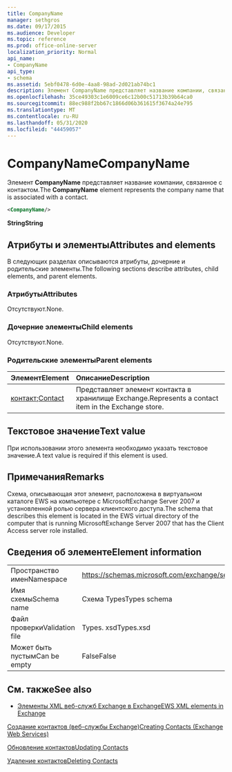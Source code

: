 ```yaml
---
title: CompanyName
manager: sethgros
ms.date: 09/17/2015
ms.audience: Developer
ms.topic: reference
ms.prod: office-online-server
localization_priority: Normal
api_name:
- CompanyName
api_type:
- schema
ms.assetid: 5ebf0478-6d0e-4aa8-98ad-2d021ab74bc1
description: Элемент CompanyName представляет название компании, связанное с контактом.
ms.openlocfilehash: 35ce49303c1e6009ce6c12b00c51713b39b64ca0
ms.sourcegitcommit: 88ec988f2bb67c1866d06b361615f3674a24e795
ms.translationtype: MT
ms.contentlocale: ru-RU
ms.lasthandoff: 05/31/2020
ms.locfileid: "44459057"
---
```

# <a name="companyname"></a><span data-ttu-id="65326-103">CompanyName</span><span class="sxs-lookup"><span data-stu-id="65326-103">CompanyName</span></span>

<span data-ttu-id="65326-104">Элемент **CompanyName** представляет название компании, связанное с контактом.</span><span class="sxs-lookup"><span data-stu-id="65326-104">The **CompanyName** element represents the company name that is associated with a contact.</span></span> 
  
```xml
<CompanyName/>
```

 <span data-ttu-id="65326-105">**String**</span><span class="sxs-lookup"><span data-stu-id="65326-105">**String**</span></span>
## <a name="attributes-and-elements"></a><span data-ttu-id="65326-106">Атрибуты и элементы</span><span class="sxs-lookup"><span data-stu-id="65326-106">Attributes and elements</span></span>

<span data-ttu-id="65326-107">В следующих разделах описываются атрибуты, дочерние и родительские элементы.</span><span class="sxs-lookup"><span data-stu-id="65326-107">The following sections describe attributes, child elements, and parent elements.</span></span>
  
### <a name="attributes"></a><span data-ttu-id="65326-108">Атрибуты</span><span class="sxs-lookup"><span data-stu-id="65326-108">Attributes</span></span>

<span data-ttu-id="65326-109">Отсутствуют.</span><span class="sxs-lookup"><span data-stu-id="65326-109">None.</span></span>
  
### <a name="child-elements"></a><span data-ttu-id="65326-110">Дочерние элементы</span><span class="sxs-lookup"><span data-stu-id="65326-110">Child elements</span></span>

<span data-ttu-id="65326-111">Отсутствуют.</span><span class="sxs-lookup"><span data-stu-id="65326-111">None.</span></span>
  
### <a name="parent-elements"></a><span data-ttu-id="65326-112">Родительские элементы</span><span class="sxs-lookup"><span data-stu-id="65326-112">Parent elements</span></span>

|<span data-ttu-id="65326-113">**Элемент**</span><span class="sxs-lookup"><span data-stu-id="65326-113">**Element**</span></span>|<span data-ttu-id="65326-114">**Описание**</span><span class="sxs-lookup"><span data-stu-id="65326-114">**Description**</span></span>|
|:-----|:-----|
|<span data-ttu-id="65326-115">[контакт](contact.md);</span><span class="sxs-lookup"><span data-stu-id="65326-115">[Contact](contact.md)</span></span> <br/> |<span data-ttu-id="65326-116">Представляет элемент контакта в хранилище Exchange.</span><span class="sxs-lookup"><span data-stu-id="65326-116">Represents a contact item in the Exchange store.</span></span>  <br/> |
   
## <a name="text-value"></a><span data-ttu-id="65326-117">Текстовое значение</span><span class="sxs-lookup"><span data-stu-id="65326-117">Text value</span></span>

<span data-ttu-id="65326-118">При использовании этого элемента необходимо указать текстовое значение.</span><span class="sxs-lookup"><span data-stu-id="65326-118">A text value is required if this element is used.</span></span>
  
## <a name="remarks"></a><span data-ttu-id="65326-119">Примечания</span><span class="sxs-lookup"><span data-stu-id="65326-119">Remarks</span></span>

<span data-ttu-id="65326-120">Схема, описывающая этот элемент, расположена в виртуальном каталоге EWS на компьютере с MicrosoftExchange Server 2007 и установленной ролью сервера клиентского доступа.</span><span class="sxs-lookup"><span data-stu-id="65326-120">The schema that describes this element is located in the EWS virtual directory of the computer that is running MicrosoftExchange Server 2007 that has the Client Access server role installed.</span></span>
  
## <a name="element-information"></a><span data-ttu-id="65326-121">Сведения об элементе</span><span class="sxs-lookup"><span data-stu-id="65326-121">Element information</span></span>

|||
|:-----|:-----|
|<span data-ttu-id="65326-122">Пространство имен</span><span class="sxs-lookup"><span data-stu-id="65326-122">Namespace</span></span>  <br/> |https://schemas.microsoft.com/exchange/services/2006/types  <br/> |
|<span data-ttu-id="65326-123">Имя схемы</span><span class="sxs-lookup"><span data-stu-id="65326-123">Schema name</span></span>  <br/> |<span data-ttu-id="65326-124">Схема Types</span><span class="sxs-lookup"><span data-stu-id="65326-124">Types schema</span></span>  <br/> |
|<span data-ttu-id="65326-125">Файл проверки</span><span class="sxs-lookup"><span data-stu-id="65326-125">Validation file</span></span>  <br/> |<span data-ttu-id="65326-126">Types. xsd</span><span class="sxs-lookup"><span data-stu-id="65326-126">Types.xsd</span></span>  <br/> |
|<span data-ttu-id="65326-127">Может быть пустым</span><span class="sxs-lookup"><span data-stu-id="65326-127">Can be empty</span></span>  <br/> |<span data-ttu-id="65326-128">False</span><span class="sxs-lookup"><span data-stu-id="65326-128">False</span></span>  <br/> |
   
## <a name="see-also"></a><span data-ttu-id="65326-129">См. также</span><span class="sxs-lookup"><span data-stu-id="65326-129">See also</span></span>



- [<span data-ttu-id="65326-130">Элементы XML веб-служб Exchange в Exchange</span><span class="sxs-lookup"><span data-stu-id="65326-130">EWS XML elements in Exchange</span></span>](ews-xml-elements-in-exchange.md)


[<span data-ttu-id="65326-131">Создание контактов (веб-службы Exchange)</span><span class="sxs-lookup"><span data-stu-id="65326-131">Creating Contacts (Exchange Web Services)</span></span>](https://msdn.microsoft.com/library/4845917e-70d1-481c-bbd7-011ec6571789%28Office.15%29.aspx)
  
[<span data-ttu-id="65326-132">Обновление контактов</span><span class="sxs-lookup"><span data-stu-id="65326-132">Updating Contacts</span></span>](https://msdn.microsoft.com/library/9a865953-b94a-4229-b632-2dee433314be%28Office.15%29.aspx)
  
[<span data-ttu-id="65326-133">Удаление контактов</span><span class="sxs-lookup"><span data-stu-id="65326-133">Deleting Contacts</span></span>](https://msdn.microsoft.com/library/fcc3dc84-cd3e-455e-a1a7-ae6921c9b588%28Office.15%29.aspx)

